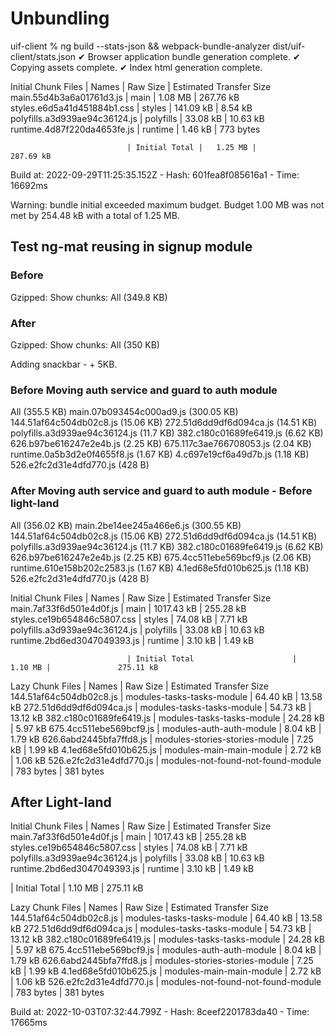 # Unbundling

uif-client % ng build --stats-json && webpack-bundle-analyzer dist/uif-client/stats.json
✔ Browser application bundle generation complete.
✔ Copying assets complete.
✔ Index html generation complete.

Initial Chunk Files           | Names         |  Raw Size | Estimated Transfer Size
main.55d4b3a6a01761d3.js      | main          |   1.08 MB |               267.76 kB
styles.e6d5a41d451884b1.css   | styles        | 141.09 kB |                 8.54 kB
polyfills.a3d939ae94c36124.js | polyfills     |  33.08 kB |                10.63 kB
runtime.4d87f220da4653fe.js   | runtime       |   1.46 kB |               773 bytes

                              | Initial Total |   1.25 MB |               287.69 kB

Build at: 2022-09-29T11:25:35.152Z - Hash: 601fea8f085616a1 - Time: 16692ms

Warning: bundle initial exceeded maximum budget. Budget 1.00 MB was not met by 254.48 kB with a total of 1.25 MB.

## Test ng-mat reusing in signup module

### Before

Gzipped:
Show chunks:
All (349.8 KB)

### After

Gzipped:
Show chunks:
All (350 KB)

Adding snackbar - + 5KB.

### Before Moving auth service and guard to auth module

All (355.5 KB)
main.07b093454c000ad9.js (300.05 KB)
144.51af64c504db02c8.js (15.06 KB)
272.51d6dd9df6d094ca.js (14.51 KB)
polyfills.a3d939ae94c36124.js (11.7 KB)
382.c180c01689fe6419.js (6.62 KB)
626.b97be616247e2e4b.js (2.25 KB)
675.117c3ae766708053.js (2.04 KB)
runtime.0a5b3d2e0f4655f8.js (1.67 KB)
4.c697e19cf6a49d7b.js (1.18 KB)
526.e2fc2d31e4dfd770.js (428 B)

### After Moving auth service and guard to auth module - Before light-land

All (356.02 KB)
main.2be14ee245a466e6.js (300.55 KB)
144.51af64c504db02c8.js (15.06 KB)
272.51d6dd9df6d094ca.js (14.51 KB)
polyfills.a3d939ae94c36124.js (11.7 KB)
382.c180c01689fe6419.js (6.62 KB)
626.b97be616247e2e4b.js (2.25 KB)
675.4cc511ebe569bcf9.js (2.06 KB)
runtime.610e158b202c2583.js (1.67 KB)
4.1ed68e5fd010b625.js (1.18 KB)
526.e2fc2d31e4dfd770.js (428 B)

Initial Chunk Files           | Names                              |   Raw Size | Estimated Transfer Size
main.7af33f6d501e4d0f.js      | main                               | 1017.43 kB |               255.28 kB
styles.ce19b654846c5807.css   | styles                             |   74.08 kB |                 7.71 kB
polyfills.a3d939ae94c36124.js | polyfills                          |   33.08 kB |                10.63 kB
runtime.2bd6ed3047049393.js   | runtime                            |    3.10 kB |                 1.49 kB

                              | Initial Total                      |    1.10 MB |               275.11 kB

Lazy Chunk Files              | Names                              |   Raw Size | Estimated Transfer Size
144.51af64c504db02c8.js       | modules-tasks-tasks-module         |   64.40 kB |                13.58 kB
272.51d6dd9df6d094ca.js       | modules-tasks-tasks-module         |   54.73 kB |                13.12 kB
382.c180c01689fe6419.js       | modules-tasks-tasks-module         |   24.28 kB |                 5.97 kB
675.4cc511ebe569bcf9.js       | modules-auth-auth-module           |    8.04 kB |                 1.79 kB
626.6abd2445bfa7ffd8.js       | modules-stories-stories-module     |    7.25 kB |                 1.99 kB
4.1ed68e5fd010b625.js         | modules-main-main-module           |    2.72 kB |                 1.06 kB
526.e2fc2d31e4dfd770.js       | modules-not-found-not-found-module |  783 bytes |               381 bytes

## After Light-land

Initial Chunk Files           | Names                              |   Raw Size | Estimated Transfer Size
main.7af33f6d501e4d0f.js      | main                               | 1017.43 kB |               255.28 kB
styles.ce19b654846c5807.css   | styles                             |   74.08 kB |                 7.71 kB
polyfills.a3d939ae94c36124.js | polyfills                          |   33.08 kB |                10.63 kB
runtime.2bd6ed3047049393.js   | runtime                            |    3.10 kB |                 1.49 kB

| Initial Total                      |    1.10 MB |               275.11 kB

Lazy Chunk Files              | Names                              |   Raw Size | Estimated Transfer Size
144.51af64c504db02c8.js       | modules-tasks-tasks-module         |   64.40 kB |                13.58 kB
272.51d6dd9df6d094ca.js       | modules-tasks-tasks-module         |   54.73 kB |                13.12 kB
382.c180c01689fe6419.js       | modules-tasks-tasks-module         |   24.28 kB |                 5.97 kB
675.4cc511ebe569bcf9.js       | modules-auth-auth-module           |    8.04 kB |                 1.79 kB
626.6abd2445bfa7ffd8.js       | modules-stories-stories-module     |    7.25 kB |                 1.99 kB
4.1ed68e5fd010b625.js         | modules-main-main-module           |    2.72 kB |                 1.06 kB
526.e2fc2d31e4dfd770.js       | modules-not-found-not-found-module |  783 bytes |               381 bytes

Build at: 2022-10-03T07:32:44.799Z - Hash: 8ceef2201783da40 - Time: 17665ms
